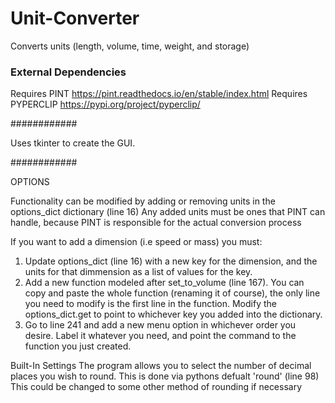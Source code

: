 # Unit-Converter
Converts units (length, volume, time, weight, and storage)

### External Dependencies ###

Requires PINT https://pint.readthedocs.io/en/stable/index.html
Requires PYPERCLIP https://pypi.org/project/pyperclip/

############

Uses tkinter to create the GUI.


############

OPTIONS

Functionality can be modified by adding or removing units in the options_dict dictionary (line 16)
Any added units must be ones that PINT can handle, because PINT is responsible for the actual conversion process

If you want to add a dimension (i.e speed or mass) you must:
1. Update options_dict (line 16) with a new key for the dimension, and the units for that dimmension as a list of values for the key.
2. Add a new function modeled after set_to_volume (line 167). You can copy and paste the whole function (renaming it of course), the only line you need to modify 
   is the first line in the function. Modify the options_dict.get to point to whichever key you added into the dictionary.
3. Go to line 241 and add a new menu option in whichever order you desire. Label it whatever you need, and point the command to the function you just created.

Built-In Settings
The program allows you to select the number of decimal places you wish to round. This is done via pythons defualt 'round' (line 98)
This could be changed to some other method of rounding if necessary

